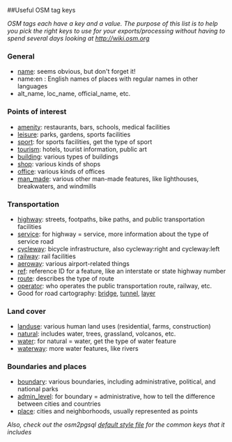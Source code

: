##Useful OSM tag keys

_OSM tags each have a key and a value. The purpose of this list is to help you pick the right keys to use for your exports/processing without having to spend several days looking at http://wiki.osm.org_

### General
* [name](http://wiki.openstreetmap.org/wiki/Name): seems obvious, but don't forget it!
* name:en : English names of places with regular names in other languages
* alt_name, loc_name, official_name, etc.

### Points of interest
* [amenity](http://wiki.openstreetmap.org/wiki/Key:amenity): restaurants, bars, schools, medical facilities
* [leisure](http://wiki.openstreetmap.org/wiki/Key:leisure): parks, gardens, sports facilities
* [sport](http://wiki.openstreetmap.org/wiki/Key:sport): for sports facilities, get the type of sport
* [tourism](http://wiki.openstreetmap.org/wiki/Key:tourism): hotels, tourist information, public art
* [building](http://wiki.openstreetmap.org/wiki/Key:building): various types of buildings
* [shop](http://wiki.openstreetmap.org/wiki/Key:shop): various kinds of shops
* [office](http://wiki.openstreetmap.org/wiki/Key:office): various kinds of offices
* [man_made](http://wiki.openstreetmap.org/wiki/Key:man_made): various other man-made features, like lighthouses, breakwaters, and windmills

### Transportation
* [highway](http://wiki.openstreetmap.org/wiki/Key:highway): streets, footpaths, bike paths, and public transportation facilities
* [service](http://wiki.openstreetmap.org/wiki/Key:service): for highway = service, more information about the type of service road
* [cycleway](http://wiki.openstreetmap.org/wiki/Key:cycleway): bicycle infrastructure, also cycleway:right and cycleway:left
* [railway](http://wiki.openstreetmap.org/wiki/Key:railway): rail facilities
* [aeroway](http://wiki.openstreetmap.org/wiki/Key:aeroway): various airport-related things
* [ref](http://wiki.openstreetmap.org/wiki/Key:ref): reference ID for a feature, like an interstate or state highway number
* [route](http://wiki.openstreetmap.org/wiki/Key:route): describes the type of route
* [operator](http://wiki.openstreetmap.org/wiki/Key:operator): who operates the public transportation route, railway, etc.
* Good for road cartography: [bridge](http://wiki.openstreetmap.org/wiki/Key:bridge), [tunnel](http://wiki.openstreetmap.org/wiki/Key:tunnel), [layer](http://wiki.openstreetmap.org/wiki/Key:layer)

### Land cover
* [landuse](http://wiki.openstreetmap.org/wiki/Key:landuse): various human land uses (residential, farms, construction)
* [natural](http://wiki.openstreetmap.org/wiki/Key:natural): includes water, trees, grassland, volcanos, etc.
* [water](http://wiki.openstreetmap.org/wiki/Key:water): for natural = water, get the type of water feature
* [waterway](http://wiki.openstreetmap.org/wiki/Key:waterway): more water features, like rivers

### Boundaries and places
* [boundary](http://wiki.openstreetmap.org/wiki/Key:boundary): various boundaries, including administrative, political, and national parks 
* [admin_level](http://wiki.openstreetmap.org/wiki/Admin_level): for boundary = administrative, how to tell the difference between cities and countries
* [place](http://wiki.openstreetmap.org/wiki/Key:place): cities and neighborhoods, usually represented as points

_Also, check out the osm2pgsql [default style file](https://github.com/openstreetmap/osm2pgsql/blob/master/default.style) for the common keys that it includes_

